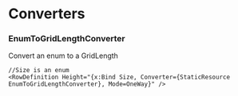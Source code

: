 # Converters
### EnumToGridLengthConverter
Convert an enum to a GridLength

```xaml
//Size is an enum
<RowDefinition Height="{x:Bind Size, Converter={StaticResource EnumToGridLengthConverter}, Mode=OneWay}" />
```